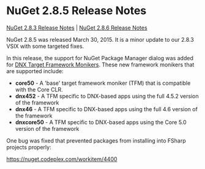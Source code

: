 # NuGet 2.8.5 Release Notes

[NuGet 2.8.3 Release Notes](/nuget/release-notes/nuget-2.8.3) | [NuGet 2.8.6 Release Notes](/nuget/release-notes/nuget-2.8.6) 

NuGet 2.8.5 was released March 30, 2015. It is a minor update to our 2.8.3 VSIX with some targeted fixes. 

In this release, the support for NuGet Package Manager dialog was added for [DNX Target Framework Monikers](https://github.com/aspnet/dnx).  These new framework monikers that are supported include:

* **core50** - A 'base' target framework moniker (TFM) that is compatible with the Core CLR.
* **dnx452** - A TFM specific to DNX-based apps using the full 4.5.2 version of the framework
* **dnx46** - A TFM specific to DNX-based apps using the full 4.6 version of the framework
* **dnxcore50** - A TFM specific to DNX-based apps using the Core 5.0 version of the framework

One bug was fixed that prevented packages from installing into FSharp projects properly:

https://nuget.codeplex.com/workitem/4400
  
